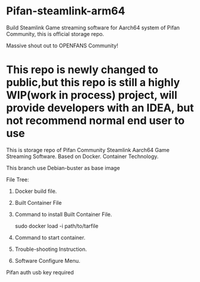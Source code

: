 # Pifan-steamlink-arm64
Build Steamlink Game streaming software for Aarch64 system of Pifan Community, this is official storage repo.

Massive shout out to OPENFANS Community!

# This repo is newly changed to public,but this repo is still a highly WIP(work in process) project, will provide developers with an IDEA, but not recommend normal end user to use

This is storage repo of Pifan Community Steamlink Aarch64 Game Streaming Software. Based on Docker. Container Technology.

This branch use Debian-buster as base image

File Tree:

1. Docker build file.
2. Built Container File
3. Command to install Built Container File.

    sudo docker load -i path/to/tarfile
    
4. Command to start container.
5. Trouble-shooting Instruction.
2. Software Configure Menu.

Pifan auth usb key required

